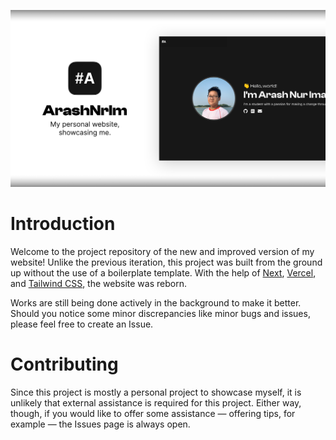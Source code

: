 <p align="center">
  <img src="./website.svg" />
</p>

# Introduction

Welcome to the project repository of the new and improved version of my website! Unlike the previous iteration, this project was built from the ground up without the use of a boilerplate template. With the help of [Next](https://nextjs.org), [Vercel](https://vercel.com), and [Tailwind CSS](https://tailwindcss.com), the website was reborn.

Works are still being done actively in the background to make it better. Should you notice some minor discrepancies like minor bugs and issues, please feel free to create an Issue.

# Contributing

Since this project is mostly a personal project to showcase myself, it is unlikely that external assistance is required for this project. Either way, though, if you would like to offer some assistance — offering tips, for example — the Issues page is always open.
